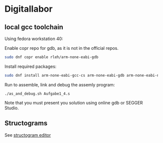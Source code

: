 # Digitallabor

## local gcc toolchain
Using fedora workstation 40:

Enable copr repo for gdb, as it is not in the official repos.
```bash
sudo dnf copr enable rleh/arm-none-eabi-gdb
```
Install required packages:
```bash
sudo dnf install arm-none-eabi-gcc-cs arm-none-eabi-gdb arm-none-eabi-newlib
```
Run to assemble, link and debug the assemly program:
```
./as_and_debug.sh Aufgabe1_4.s
```
Note that you must present you solution using online gdb or SEGGER Studio.


## Structograms

See [structogram editor](https://nigjo.github.io/structogramview/)
